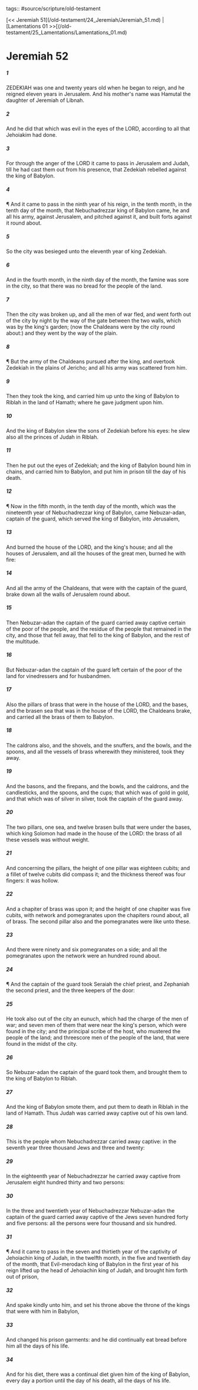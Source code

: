 tags:: #source/scripture/old-testament

[<< Jeremiah 51[(/old-testament/24_Jeremiah/Jeremiah_51.md) | [Lamentations 01 >>[(/old-testament/25_Lamentations/Lamentations_01.md)

# Jeremiah 52

##### 1

ZEDEKIAH was one and twenty years old when he began to reign, and he reigned eleven years in Jerusalem. And his mother's name was Hamutal the daughter of Jeremiah of Libnah.

##### 2

And he did that which was evil in the eyes of the LORD, according to all that Jehoiakim had done.

##### 3

For through the anger of the LORD it came to pass in Jerusalem and Judah, till he had cast them out from his presence, that Zedekiah rebelled against the king of Babylon.

##### 4

¶ And it came to pass in the ninth year of his reign, in the tenth month, in the tenth day of the month, that Nebuchadrezzar king of Babylon came, he and all his army, against Jerusalem, and pitched against it, and built forts against it round about.

##### 5

So the city was besieged unto the eleventh year of king Zedekiah.

##### 6

And in the fourth month, in the ninth day of the month, the famine was sore in the city, so that there was no bread for the people of the land.

##### 7

Then the city was broken up, and all the men of war fled, and went forth out of the city by night by the way of the gate between the two walls, which was by the king's garden; (now the Chaldeans were by the city round about:) and they went by the way of the plain.

##### 8

¶ But the army of the Chaldeans pursued after the king, and overtook Zedekiah in the plains of Jericho; and all his army was scattered from him.

##### 9

Then they took the king, and carried him up unto the king of Babylon to Riblah in the land of Hamath; where he gave judgment upon him.

##### 10

And the king of Babylon slew the sons of Zedekiah before his eyes: he slew also all the princes of Judah in Riblah.

##### 11

Then he put out the eyes of Zedekiah; and the king of Babylon bound him in chains, and carried him to Babylon, and put him in prison till the day of his death.

##### 12

¶ Now in the fifth month, in the tenth day of the month, which was the nineteenth year of Nebuchadrezzar king of Babylon, came Nebuzar-adan, captain of the guard, which served the king of Babylon, into Jerusalem,

##### 13

And burned the house of the LORD, and the king's house; and all the houses of Jerusalem, and all the houses of the great men, burned he with fire:

##### 14

And all the army of the Chaldeans, that were with the captain of the guard, brake down all the walls of Jerusalem round about.

##### 15

Then Nebuzar-adan the captain of the guard carried away captive certain of the poor of the people, and the residue of the people that remained in the city, and those that fell away, that fell to the king of Babylon, and the rest of the multitude.

##### 16

But Nebuzar-adan the captain of the guard left certain of the poor of the land for vinedressers and for husbandmen.

##### 17

Also the pillars of brass that were in the house of the LORD, and the bases, and the brasen sea that was in the house of the LORD, the Chaldeans brake, and carried all the brass of them to Babylon.

##### 18

The caldrons also, and the shovels, and the snuffers, and the bowls, and the spoons, and all the vessels of brass wherewith they ministered, took they away.

##### 19

And the basons, and the firepans, and the bowls, and the caldrons, and the candlesticks, and the spoons, and the cups; that which was of gold in gold, and that which was of silver in silver, took the captain of the guard away.

##### 20

The two pillars, one sea, and twelve brasen bulls that were under the bases, which king Solomon had made in the house of the LORD: the brass of all these vessels was without weight.

##### 21

And concerning the pillars, the height of one pillar was eighteen cubits; and a fillet of twelve cubits did compass it; and the thickness thereof was four fingers: it was hollow.

##### 22

And a chapiter of brass was upon it; and the height of one chapiter was five cubits, with network and pomegranates upon the chapiters round about, all of brass. The second pillar also and the pomegranates were like unto these.

##### 23

And there were ninety and six pomegranates on a side; and all the pomegranates upon the network were an hundred round about.

##### 24

¶ And the captain of the guard took Seraiah the chief priest, and Zephaniah the second priest, and the three keepers of the door:

##### 25

He took also out of the city an eunuch, which had the charge of the men of war; and seven men of them that were near the king's person, which were found in the city; and the principal scribe of the host, who mustered the people of the land; and threescore men of the people of the land, that were found in the midst of the city.

##### 26

So Nebuzar-adan the captain of the guard took them, and brought them to the king of Babylon to Riblah.

##### 27

And the king of Babylon smote them, and put them to death in Riblah in the land of Hamath. Thus Judah was carried away captive out of his own land.

##### 28

This is the people whom Nebuchadrezzar carried away captive: in the seventh year three thousand Jews and three and twenty:

##### 29

In the eighteenth year of Nebuchadrezzar he carried away captive from Jerusalem eight hundred thirty and two persons:

##### 30

In the three and twentieth year of Nebuchadrezzar Nebuzar-adan the captain of the guard carried away captive of the Jews seven hundred forty and five persons: all the persons were four thousand and six hundred.

##### 31

¶ And it came to pass in the seven and thirtieth year of the captivity of Jehoiachin king of Judah, in the twelfth month, in the five and twentieth day of the month, that Evil-merodach king of Babylon in the first year of his reign lifted up the head of Jehoiachin king of Judah, and brought him forth out of prison,

##### 32

And spake kindly unto him, and set his throne above the throne of the kings that were with him in Babylon,

##### 33

And changed his prison garments: and he did continually eat bread before him all the days of his life.

##### 34

And for his diet, there was a continual diet given him of the king of Babylon, every day a portion until the day of his death, all the days of his life.

